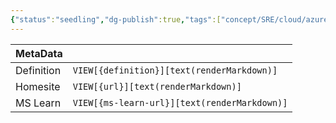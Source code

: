 ```yaml
---
{"status":"seedling","dg-publish":true,"tags":["concept/SRE/cloud/azure"],"creation_date":"2024-05-07 17:40","definition":"Discover official Microsoft artifacts such as container images","ms-learn-url":"undefined","url":"https://mcr.microsoft.com/catalog?search=functions","aliases":null,"permalink":"/concepts/microsoft-artifact-registry/","dgPassFrontmatter":true}
---
```



| MetaData   |                                              |
| ---------- | -------------------------------------------- |
| Definition | `VIEW[{definition}][text(renderMarkdown)]`   |
| Homesite   | `VIEW[{url}][text(renderMarkdown)]`          |
| MS Learn   | `VIEW[{ms-learn-url}][text(renderMarkdown)]` |

